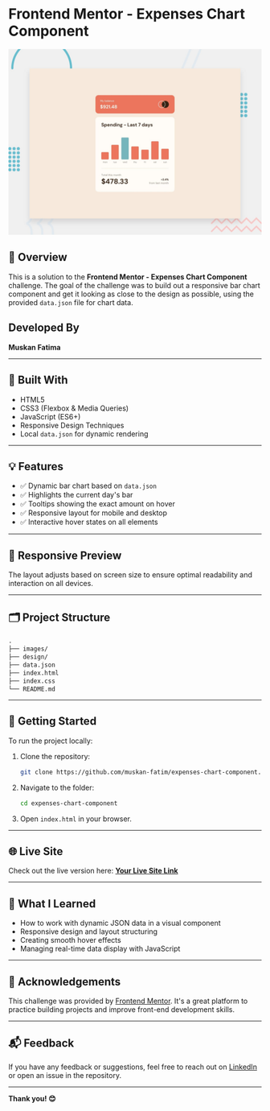 

# Frontend Mentor - Expenses Chart Component

![Design preview for the Expenses chart component coding challenge](./design/desktop-preview.jpg)

## 📌 Overview

This is a solution to the **Frontend Mentor - Expenses Chart Component** challenge. The goal of the challenge was to build out a responsive bar chart component and get it looking as close to the design as possible, using the provided `data.json` file for chart data.

##  Developed By

**Muskan Fatima**

---

## 🔨 Built With

- HTML5
- CSS3 (Flexbox & Media Queries)
- JavaScript (ES6+)
- Responsive Design Techniques
- Local `data.json` for dynamic rendering

---

## 💡 Features

- ✅ Dynamic bar chart based on `data.json`
- ✅ Highlights the current day's bar
- ✅ Tooltips showing the exact amount on hover
- ✅ Responsive layout for mobile and desktop
- ✅ Interactive hover states on all elements

---

## 📱 Responsive Preview

The layout adjusts based on screen size to ensure optimal readability and interaction on all devices.

---

## 🗂️ Project Structure

```
.
├── images/
├── design/
├── data.json
├── index.html
├── index.css
└── README.md
```

---

## 🚀 Getting Started

To run the project locally:

1. Clone the repository:
   ```bash
   git clone https://github.com/muskan-fatim/expenses-chart-component.git
   ```
2. Navigate to the folder:
   ```bash
   cd expenses-chart-component
   ```
3. Open `index.html` in your browser.

---

## 🌐 Live Site

Check out the live version here: **[Your Live Site Link](#)**

---

## 📝 What I Learned

- How to work with dynamic JSON data in a visual component
- Responsive design and layout structuring
- Creating smooth hover effects
- Managing real-time data display with JavaScript

---

## 🙌 Acknowledgements

This challenge was provided by [Frontend Mentor](https://www.frontendmentor.io). It's a great platform to practice building projects and improve front-end development skills.

---

## 📬 Feedback

If you have any feedback or suggestions, feel free to reach out on [LinkedIn](#) or open an issue in the repository.

---

**Thank you! 😊**

